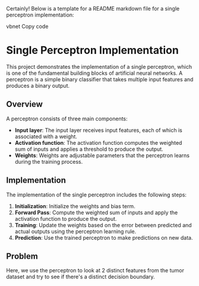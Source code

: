 
Certainly! Below is a template for a README markdown file for a single perceptron implementation:

vbnet
Copy code
# Single Perceptron Implementation

This project demonstrates the implementation of a single perceptron, which is one of the fundamental building blocks of artificial neural networks. A perceptron is a simple binary classifier that takes multiple input features and produces a binary output.

## Overview

A perceptron consists of three main components:
- **Input layer**: The input layer receives input features, each of which is associated with a weight.
- **Activation function**: The activation function computes the weighted sum of inputs and applies a threshold to produce the output.
- **Weights**: Weights are adjustable parameters that the perceptron learns during the training process.

## Implementation

The implementation of the single perceptron includes the following steps:
1. **Initialization**: Initialize the weights and bias term.
2. **Forward Pass**: Compute the weighted sum of inputs and apply the activation function to produce the output.
3. **Training**: Update the weights based on the error between predicted and actual outputs using the perceptron learning rule.
4. **Prediction**: Use the trained perceptron to make predictions on new data.

## Problem

Here, we use the perceptron to look at 2 distinct features from the tumor dataset and try to see if there's a distinct decision boundary. 

